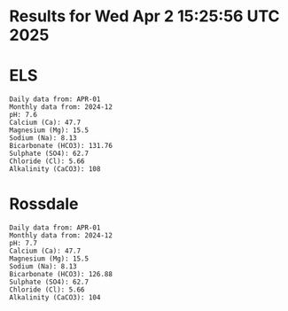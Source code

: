# Results for Wed Apr  2 15:25:56 UTC 2025
# ELS
```
Daily data from: APR-01
Monthly data from: 2024-12
pH: 7.6
Calcium (Ca): 47.7
Magnesium (Mg): 15.5
Sodium (Na): 8.13
Bicarbonate (HCO3): 131.76
Sulphate (SO4): 62.7
Chloride (Cl): 5.66
Alkalinity (CaCO3): 108
```
# Rossdale
```
Daily data from: APR-01
Monthly data from: 2024-12
pH: 7.7
Calcium (Ca): 47.7
Magnesium (Mg): 15.5
Sodium (Na): 8.13
Bicarbonate (HCO3): 126.88
Sulphate (SO4): 62.7
Chloride (Cl): 5.66
Alkalinity (CaCO3): 104
```
